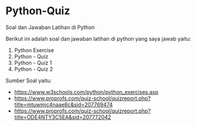 # Python-Quiz
Soal dan Jawaban Latihan di Python

Berikut ini adalah soal dan jawaban latihan di python yang saya jawab yaitu:

1. Python Exercise
2. Python - Quiz
3. Python - Quiz 1
4. Python - Quiz 2



Sumber Soal yaitu: 

- https://www.w3schools.com/python/python_exercises.asp
- https://www.proprofs.com/quiz-school/quizreport.php?title=mtuwmjc4naae8c&sid=207769474
- https://www.proprofs.com/quiz-school/quizreport.php?title=ODE4NTY3C5EA&sid=207772042
